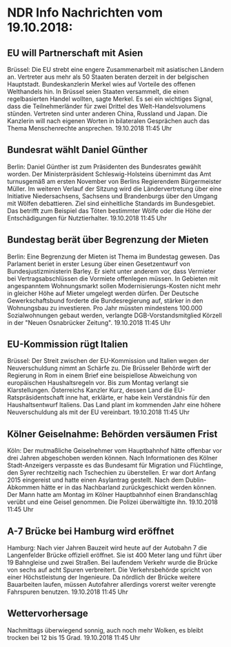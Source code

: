 # NDR Info Nachrichten vom 19.10.2018:


## EU will Partnerschaft mit Asien
Brüssel: Die EU strebt eine engere Zusammenarbeit mit asiatischen Ländern an. Vertreter aus mehr als 50 Staaten beraten derzeit in der belgischen Hauptstadt. Bundeskanzlerin Merkel wies auf Vorteile des offenen Welthandels hin. In Brüssel seien Staaten versammelt, die einen regelbasierten Handel wollten, sagte Merkel. Es sei ein wichtiges Signal, dass die Teilnehmerländer für zwei Drittel des Welt-Handelsvolumens stünden. Vertreten sind unter anderen China, Russland und Japan. Die Kanzlerin  will nach eigenen Worten in bilateralen Gesprächen auch das Thema Menschenrechte ansprechen. 19.10.2018 11:45 Uhr 

## Bundesrat wählt Daniel Günther
Berlin:	Daniel Günther ist zum Präsidenten des Bundesrates gewählt worden. Der Ministerpräsident Schleswig-Holsteins übernimmt das Amt turnusgemäß am ersten November von Berlins Regierendem Bürgermeister Müller. Im weiteren Verlauf der Sitzung wird die Ländervertretung über eine Initiative Niedersachsens, Sachsens und Brandenburgs über den Umgang mit Wölfen debattieren. Ziel sind einheitliche Standards im Bundesgebiet. Das betrifft zum Beispiel das Töten bestimmter Wölfe oder die Höhe der Entschädigungen für Nutztierhalter. 19.10.2018 11:45 Uhr 

## Bundestag berät über Begrenzung der Mieten
Berlin: Eine Begrenzung der Mieten ist Thema im Bundestag gewesen. Das Parlament beriet in erster Lesung über einen Gesetzentwurf von Bundesjustizministerin Barley. Er sieht unter anderem vor, dass Vermieter bei Vertragsabschlüssen die Vormiete offenlegen müssen. In Gebieten mit angespanntem Wohnungsmarkt sollen Modernisierungs-Kosten nicht mehr in gleicher Höhe auf Mieter umgelegt werden dürfen. Der Deutsche Gewerkschaftsbund forderte die Bundesregierung auf, stärker in den Wohnungsbau zu investieren. Pro Jahr müssten mindestens 100.000 Sozialwohnungen gebaut werden, verlangte DGB-Vorstandsmitglied Körzell in der "Neuen Osnabrücker Zeitung". 19.10.2018 11:45 Uhr 

## EU-Kommission rügt Italien
Brüssel: Der Streit zwischen der EU-Kommission und Italien wegen der Neuverschuldung nimmt an Schärfe zu. Die Brüsseler Behörde wirft der Regierung in Rom in einem Brief eine beispiellose Abweichung von europäischen Haushaltsregeln vor. Bis zum Montag verlangt sie Klarstellungen. Österreichs Kanzler Kurz, dessen Land die EU-Ratspräsidentschaft inne hat, erklärte, er habe kein Verständnis für den Haushaltsentwurf Italiens. Das Land plant im kommenden Jahr eine höhere Neuverschuldung als mit der EU vereinbart. 19.10.2018 11:45 Uhr 

## Kölner Geiselnahme: Behörden versäumen Frist
Köln: Der mutmaßliche Geiselnehmer vom Hauptbahnhof hätte offenbar vor drei Jahren abgeschoben werden können. Nach Informationen des Kölner Stadt-Anzeigers verpasste es das Bundesamt für Migration und Flüchtlinge, den Syrer rechtzeitig nach Tschechien zu überstellen. Er war dort Anfang 2015 eingereist und hatte einen Asylantrag gestellt. Nach dem Dublin-Abkommen hätte er in das Nachbarland zurückgeschickt werden können. Der Mann hatte am Montag im Kölner Hauptbahnhof einen Brandanschlag verübt und eine Geisel genommen. Die Polizei überwältigte ihn. 19.10.2018 11:45 Uhr 

## A-7 Brücke bei Hamburg wird eröffnet
Hamburg: Nach vier Jahren Bauzeit wird heute auf der Autobahn 7 die Langenfelder Brücke offiziell eröffnet. Sie ist 400 Meter lang und führt über 19 Bahngleise und zwei Straßen. Bei laufendem Verkehr wurde die Brücke von sechs auf acht Spuren verbreitert. Die Verkehrsbehörde spricht von einer Höchstleistung der Ingenieure. Da nördlich der Brücke weitere Bauarbeiten laufen, müssen Autofahrer allerdings vorerst weiter verengte Fahrspuren benutzen. 19.10.2018 11:45 Uhr 

## Wettervorhersage
Nachmittags überwiegend sonnig, auch noch mehr Wolken, es bleibt trocken bei 12 bis 15 Grad. 19.10.2018 11:45 Uhr 

